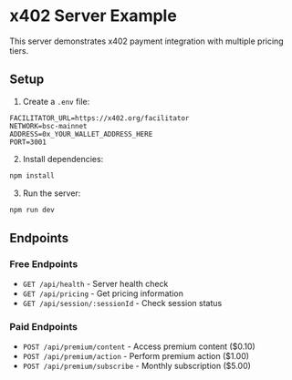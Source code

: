 # x402 Server Example

This server demonstrates x402 payment integration with multiple pricing tiers.

## Setup

1. Create a `.env` file:
```env
FACILITATOR_URL=https://x402.org/facilitator
NETWORK=bsc-mainnet
ADDRESS=0x_YOUR_WALLET_ADDRESS_HERE
PORT=3001
```

2. Install dependencies:
```bash
npm install
```

3. Run the server:
```bash
npm run dev
```

## Endpoints

### Free Endpoints
- `GET /api/health` - Server health check
- `GET /api/pricing` - Get pricing information
- `GET /api/session/:sessionId` - Check session status

### Paid Endpoints
- `POST /api/premium/content` - Access premium content ($0.10)
- `POST /api/premium/action` - Perform premium action ($1.00)
- `POST /api/premium/subscribe` - Monthly subscription ($5.00) 